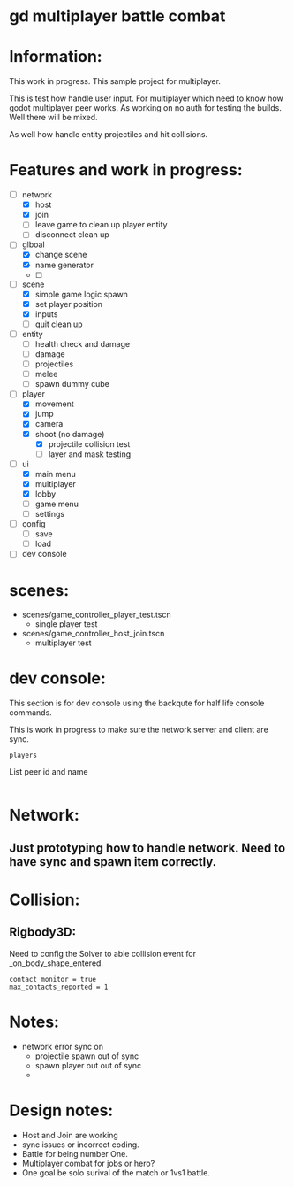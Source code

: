 # gd multiplayer battle combat

# Information:
 This work in progress. This sample project for multiplayer.
 
 This is test how handle user input.  For multiplayer which need to know how godot multiplayer peer works. As working on no auth for testing the builds. Well there will be mixed.

 As well how handle entity projectiles and hit collisions.

# Features and work in progress:
 - [ ] network
 	- [x] host
 	- [x] join 
	- [ ] leave game to clean up player entity
	- [ ] disconnect clean up
 - [ ] glboal
 	- [x] change scene
	- [x] name generator
	- [ ] 
 - [ ] scene
 	- [x] simple game logic spawn
 	- [x] set player position
 	- [x] inputs
	- [ ] quit clean up
 - [ ] entity
 	- [ ] health check and damage
 	- [ ] damage
 	- [ ] projectiles
	- [ ] melee
	- [ ] spawn dummy cube
 - [ ] player
	- [x] movement
	- [x] jump
	- [x] camera
	- [x] shoot (no damage)
		- [x] projectile collision test
		- [ ] layer and mask testing
 - [ ] ui
	- [x] main menu
	- [x] multiplayer
	- [x] lobby
	- [ ] game menu
	- [ ] settings
 - [ ] config
	- [ ] save
	- [ ] load
 - [ ] dev console 

# scenes:
- scenes/game_controller_player_test.tscn
	- single player test
- scenes/game_controller_host_join.tscn
	- multiplayer test


# dev console:
 This section is for dev console using the backqute for half life console commands.

 This is work in progress to make sure the network server and client are sync.

```
players 
```
List peer id and name

```
```

# Network:
  Just prototyping how to handle network. Need to have sync and spawn item correctly.
- 

# Collision:
	
## Rigbody3D:
  Need to config the Solver to able collision event for _on_body_shape_entered.
```
contact_monitor = true
max_contacts_reported = 1
```



# Notes:
- network error sync on
	- projectile spawn out of sync
	- spawn player out out of sync
	- 

# Design notes:
  - Host and Join are working
  - sync issues or incorrect coding.
  -	Battle for being number One.
  -	Multiplayer combat for jobs or hero?
  -	One goal be solo surival of the match or 1vs1 battle.
